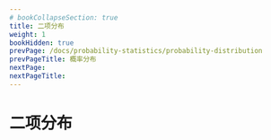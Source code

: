 ```yaml
---
# bookCollapseSection: true
title: 二项分布
weight: 1
bookHidden: true
prevPage: /docs/probability-statistics/probability-distribution
prevPageTitle: 概率分布
nextPage: 
nextPageTitle: 
---
```


# 二项分布

